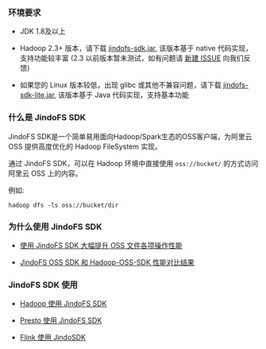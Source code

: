 ### 环境要求
* JDK 1.8及以上

* Hadoop 2.3+ 版本，请下载 <a href="jindofs_sdk_how_to.md#发布日志" target="_blank">jindofs-sdk.jar</a>, 
  该版本基于 native 代码实现，支持功能较丰富
(2.3 以前版本暂未测试，如有问题请 [新建 ISSUE](https://github.com/aliyun/alibabacloud-jindo-sdk/issues/new) 向我们反馈)

* 如果您的 Linux 版本较低，出现 glibc 或其他不兼容问题，请下载 [jindofs-sdk-lite.jar](https://smartdata-binary.oss-cn-shanghai.aliyuncs.com/jindofs-3.0.0-lite.jar), 该版本基于 Java 代码实现，支持基本功能

### 什么是 JindoFS SDK

JindoFS SDK是一个简单易用面向Hadoop/Spark生态的OSS客户端，为阿里云 OSS 提供高度优化的 Hadoop FileSystem 实现。

通过 JindoFS SDK，可以在 Hadoop 环境中直接使用 `oss://bucket/` 的方式访问阿里云 OSS 上的内容。

例如:
```
hadoop dfs -ls oss://bucket/dir
```


### 为什么使用 JindoFS SDK

* [使用 JindoFS SDK 大幅提升 OSS 文件各项操作性能](https://developer.aliyun.com/article/767222)

* [JindoFS OSS SDK 和 Hadoop-OSS-SDK 性能对比结果](jindofs_sdk_vs_hadoop_sdk.md)

### JindoFS SDK 使用

* [Hadoop 使用 JindoFS SDK](jindofs_sdk_how_to.md) 

* [Presto 使用 JindoFS SDK](jindosdk_on_presto.md) 

* [Flink 使用 JindoSDK](jindosdk_on_flink.md) 
